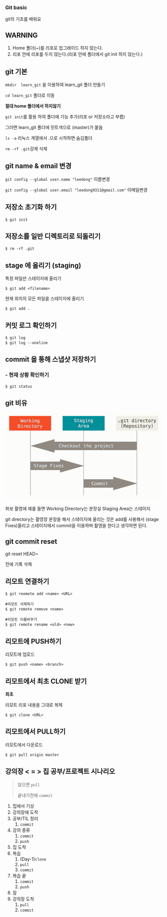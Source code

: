 ### Git basic

git의 기초를 배워요



## WARNING

1. Home 폴더(~)를 리포로 업그레이드 하지 않는다.
2. 리포 안에 리포를 두지 않는다.(리포 안에 폴더에서 git init 하지 않는다.)



## git 기본

`mkdir  learn_git` 을 이용하여 learn_git 폴더 만들기

`cd learn_git`  폴더로 이동

**절대 home 폴더에서 하지않기**

`git init`를 활용 하여 폴더에 기능 추가(리포 or 저장소라고 부름)

그러면 learn_git 폴더에 민트색으로 (master)가 붙음

`ls -a` 리눅스 계열에서 .으로 시작하면 숨김폴더

`rm -rf .git`강제 삭제



## git name &  email 변경

`git config --global user.name "leedong"` 이름변경

`git config --global user.email "leedong9311@gmail.com"` 이메일변경



## 저장소 초기화 하기

```
$ git init
```



## 저장소를 일반 디렉토리로 되돌리기

```
$ rm -rf .git
```



## stage 에 올리기 (staging)

특정 파일만 스테이지에 올리기

```
$ git add <filename>
```

현재 위치의 모든 파일을 스테이지에 올리기

``` 
$ git add .
```



##  커밋 로그 확인하기

```
$ git log
$ git log --oneline
```





## commit 을 통해 스냅샷 저장하기







### - 현재 상황 확인하기

```
$ git status
```



## git 비유

![image-20210621160325345](README.assets/image-20210621160325345.png)

화보 촬영에 예를 들면 Working Directory는 분장실 Staging Area는 스테이지 

git directory는 촬영장  분장을 해서 스테이지에 올리는 것은 add를 사용해서 (stage Fixes)올리고 스테이지에서 commit을 이용하며 촬영을 한다고 생각하면 된다.



## git commit reset

git reset HEAD~

전에 기록 삭제



## 리모트 연결하기

``` 
$ git reomote add <name> <URL>

#리모트 삭제하기
$ git remote remove <name>

#리모트 이름바꾸기
$ git remote rename <old> <new>
```



## 리모트에 PUSH하기

리모트에 업로드

```
$ git push <name> <branch>
```



## 리모트에서 최초 CLONE 받기

**최초**

리모트 리포 내용을 그대로 복제

```
$ git clone <URL>
```



## 리모트에서 PULL하기

리모트에서 다운로드

```
$ git pull origin master
```



## 강의장 < = > 집 공부/프로젝트 시나리오

>  앉으면 `pull`
>
> 끝내기전에 `commit`

1. 집에서 기상 
2. 강의장에 도착
3. 공부/TIL  정리
   1. `commit`
4. 강의 종류
   1. `commit`
   2. `push`
5. 집 도착
6. 복습
   1. (Day-1)`clone`
   2.  `pull`
   3.  `commit`
7. 복습 끝
   1. `commit`
   2. `push`
8. 잠
9. 강의장 도착
   1. `pull`
   2. `commit`
